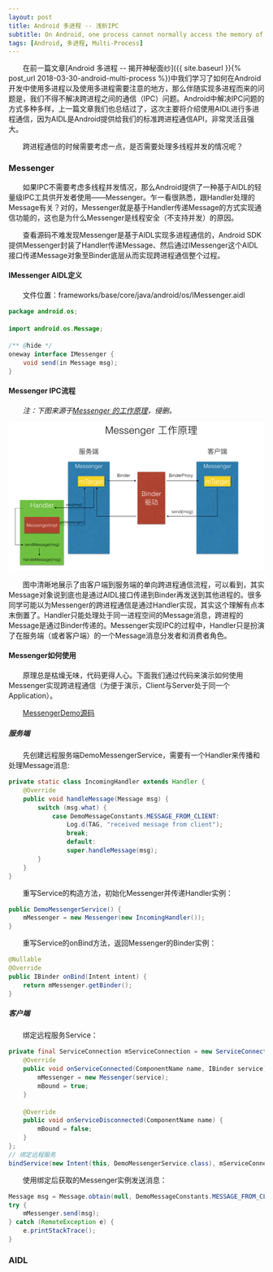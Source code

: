 ```yaml
---
layout: post
title: Android 多进程 -- 浅析IPC
subtitle: On Android, one process cannot normally access the memory of another process.
tags: [Android, 多进程, Multi-Process]
---
```


&emsp;&emsp;在前一篇文章[Android 多进程 -- 揭开神秘面纱]({{ site.baseurl }}{% post_url 2018-03-30-android-multi-process %})中我们学习了如何在Android开发中使用多进程以及使用多进程需要注意的地方，那么伴随实现多进程而来的问题是，我们不得不解决跨进程之间的通信（IPC）问题。Android中解决IPC问题的方式多种多样，上一篇文章我们也总结过了，这次主要将介绍使用AIDL进行多进程通信，因为AIDL是Android提供给我们的标准跨进程通信API，非常灵活且强大。

&emsp;&emsp;跨进程通信的时候需要考虑一点，是否需要处理多线程并发的情况呢？

### Messenger
&emsp;&emsp;如果IPC不需要考虑多线程并发情况，那么Android提供了一种基于AIDL的轻量级IPC工具供开发者使用——Messenger。乍一看很熟悉，跟Handler处理的Message有关？对的，Messenger就是基于Handler传递Message的方式实现通信功能的，这也是为什么Messenger是线程安全（不支持并发）的原因。

&emsp;&emsp;查看源码不难发现Messenger是基于AIDL实现多进程通信的，Android SDK提供Messenger封装了Handler传递Message、然后通过IMessenger这个AIDL接口传递Message对象至Binder底层从而实现跨进程通信整个过程。

#### IMessenger AIDL定义
&emsp;&emsp;文件位置：frameworks/base/core/java/android/os/IMessenger.aidl
```java
package android.os;

import android.os.Message;

/** @hide */
oneway interface IMessenger {
    void send(in Message msg);
}
```

#### Messenger IPC流程
&emsp;&emsp;*注：下图来源于[Messenger 的工作原理](http://liwenkun.me/2017/02/25/how-does-messenger-work/)，侵删。*

![How does Messenger work ?](/assets/img/illustration/how_does_messenger_work.png)

&emsp;&emsp;图中清晰地展示了由客户端到服务端的单向跨进程通信流程，可以看到，其实Message对象说到底也是通过AIDL接口传递到Binder再发送到其他进程的。很多同学可能以为Messenger的跨进程通信是通过Handler实现，其实这个理解有点本末倒置了。Handler只能处理处于同一进程空间的Message消息，跨进程的Message是通过Binder传递的。Messenger实现IPC的过程中，Handler只是扮演了在服务端（或者客户端）的一个Message消息分发者和消费者角色。

#### Messenger如何使用
&emsp;&emsp;原理总是枯燥无味，代码更得人心。下面我们通过代码来演示如何使用Messenger实现跨进程通信（为便于演示，Client与Server处于同一个Application）。

&emsp;&emsp;[MessengerDemo源码](https://github.com/LiuJQ/MessengerDemo)
##### 服务端
&emsp;&emsp;先创建远程服务端DemoMessengerService，需要有一个Handler来传播和处理Message消息:
```java
private static class IncomingHandler extends Handler {
    @Override
    public void handleMessage(Message msg) {
        switch (msg.what) {
            case DemoMessageConstants.MESSAGE_FROM_CLIENT:
                Log.d(TAG, "received message from client");
                break;
                default:
                super.handleMessage(msg);
        }
    }
}
```
&emsp;&emsp;重写Service的构造方法，初始化Messenger并传递Handler实例：
```java
public DemoMessengerService() {
    mMessenger = new Messenger(new IncomingHandler());
}
```
&emsp;&emsp;重写Service的onBind方法，返回Messenger的Binder实例：
```java
@Nullable
@Override
public IBinder onBind(Intent intent) {
    return mMessenger.getBinder();
}
```

##### 客户端
&emsp;&emsp;绑定远程服务Service：
```java
private final ServiceConnection mServiceConnection = new ServiceConnection() {
    @Override
    public void onServiceConnected(ComponentName name, IBinder service) {
        mMessenger = new Messenger(service);
        mBound = true;
    }

    @Override
    public void onServiceDisconnected(ComponentName name) {
        mBound = false;
    }
};
// 绑定远程服务
bindService(new Intent(this, DemoMessengerService.class), mServiceConnection, BIND_AUTO_CREATE);
```
&emsp;&emsp;使用绑定后获取的Messenger实例发送消息：
```java
Message msg = Message.obtain(null, DemoMessageConstants.MESSAGE_FROM_CLIENT);
try {
    mMessenger.send(msg);
} catch (RemoteException e) {
    e.printStackTrace();
}
```

### AIDL
